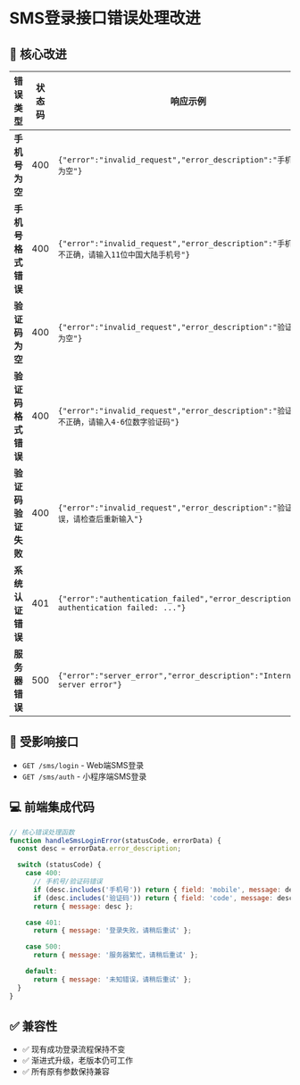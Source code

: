 # SMS登录接口错误处理改进

## 🎯 核心改进

| 错误类型 | 状态码 | 响应示例 |
|---------|--------|----------|
| **手机号为空** | 400 | `{"error":"invalid_request","error_description":"手机号不能为空"}` |
| **手机号格式错误** | 400 | `{"error":"invalid_request","error_description":"手机号格式不正确，请输入11位中国大陆手机号"}` |
| **验证码为空** | 400 | `{"error":"invalid_request","error_description":"验证码不能为空"}` |
| **验证码格式错误** | 400 | `{"error":"invalid_request","error_description":"验证码格式不正确，请输入4-6位数字验证码"}` |
| **验证码验证失败** | 400 | `{"error":"invalid_request","error_description":"验证码错误，请检查后重新输入"}` |
| **系统认证错误** | 401 | `{"error":"authentication_failed","error_description":"SMS authentication failed: ..."}` |
| **服务器错误** | 500 | `{"error":"server_error","error_description":"Internal server error"}` |

## 🔗 受影响接口
- `GET /sms/login` - Web端SMS登录
- `GET /sms/auth` - 小程序端SMS登录

## 💻 前端集成代码

```javascript
// 核心错误处理函数
function handleSmsLoginError(statusCode, errorData) {
  const desc = errorData.error_description;

  switch (statusCode) {
    case 400:
      // 手机号/验证码错误
      if (desc.includes('手机号')) return { field: 'mobile', message: desc };
      if (desc.includes('验证码')) return { field: 'code', message: desc };
      return { message: desc };

    case 401:
      return { message: '登录失败，请稍后重试' };

    case 500:
      return { message: '服务器繁忙，请稍后重试' };

    default:
      return { message: '未知错误，请稍后重试' };
  }
}
```

## ✅ 兼容性
- ✅ 现有成功登录流程保持不变
- ✅ 渐进式升级，老版本仍可工作
- ✅ 所有原有参数保持兼容
